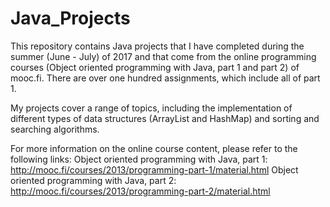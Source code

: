 # Java_Projects

This repository contains Java projects that I have completed during the summer (June - July) of 2017 and that come from the online programming courses (Object oriented programming with Java, part 1 and part 2) of mooc.fi. There are over one hundred assignments, which include all of part 1. 

My projects cover a range of topics, including the implementation of different types of data structures (ArrayList and HashMap) and sorting and searching algorithms.

For more information on the online course content, please refer to the following links:
Object oriented programming with Java, part 1: http://mooc.fi/courses/2013/programming-part-1/material.html
Object oriented programming with Java, part 2: http://mooc.fi/courses/2013/programming-part-2/material.html